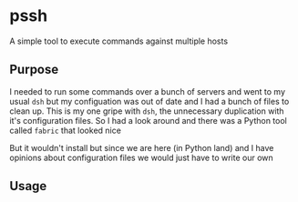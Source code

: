 # pssh

A simple tool to execute commands against multiple hosts

## Purpose

I needed to run some commands over a bunch of servers and went to my usual `dsh` but my configuation was out of date and I had a bunch of files to clean up. This is my one gripe with `dsh`, the unnecessary duplication with it's configuration files. So I had a look around and there was a Python tool called `fabric` that looked nice

But it wouldn't install but since we are here (in Python land) and I have opinions about configuration files we would just have to write our own

## Usage

